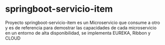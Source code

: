 # springboot-servicio-item
Proyecto springboot-servicio-item es un Microservicio que consume a otro y es de referencia para demostrar las capacidades de cada microservicio en un entorno de alta disponibilidad, se implementa EUREKA, Ribbon y CLOUD
